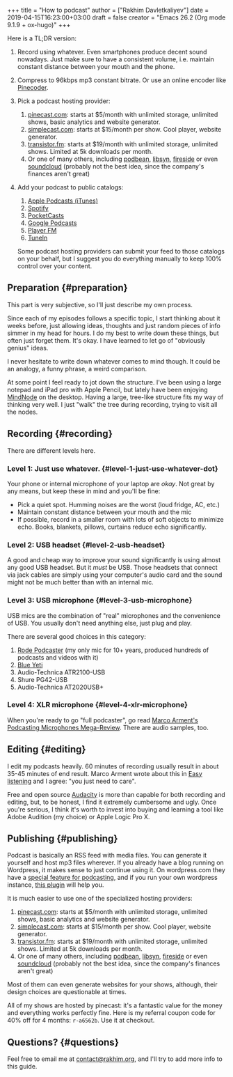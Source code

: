 +++
title = "How to podcast"
author = ["Rakhim Davletkaliyev"]
date = 2019-04-15T16:23:00+03:00
draft = false
creator = "Emacs 26.2 (Org mode 9.1.9 + ox-hugo)"
+++

Here is a TL;DR version:

1.  Record using whatever. Even smartphones produce decent sound nowadays. Just make sure to have a consistent volume, i.e. maintain constant distance between your mouth and the phone.
2.  Compress to 96kbps mp3 constant bitrate. Or use an online encoder like [Pinecoder](https://pinecoder.pinecast.com/).
3.  Pick a podcast hosting provider:
    1.  [pinecast.com](https://pinecast.com): starts at $5/month with unlimited storage, unlimited shows, basic analytics and website generator.
    2.  [simplecast.com](https://simplecast.com/): starts at $15/month per show. Cool player, website generator.
    3.  [transistor.fm](https://transistor.fm/): starts at $19/month with unlimited storage, unlimited shows. Limited at 5k downloads per month.
    4.  Or one of many others, including [podbean](https://www.podbean.com/), [libsyn](https://www.libsyn.com/), [fireside](https://fireside.fm/) or even [soundcloud](https://soundcloud.com/for/podcasting) (probably not the best idea, since the company's finances aren't great)
4.  Add your podcast to public catalogs:

    1.  [Apple Podcasts (iTunes)](https://podcastsconnect.apple.com/)
    2.  [Spotify](https://podcasters.spotify.com/)
    3.  [PocketCasts](https://pocketcasts.com/submit)
    4.  [Google Podcasts](https://play.google.com/music/podcasts/portal/)
    5.  [Player FM](https://player.fm/importer/feed)
    6.  [TuneIn](https://help.tunein.com/contact/add-podcast-S19TR3Sdf)

    Some podcast hosting providers can submit your feed to those catalogs on your behalf, but I suggest you do everything manually to keep 100% control over your content.


## Preparation {#preparation}

This part is very subjective, so I'll just describe my own process.

Since each of my episodes follows a specific topic, I start thinking about it weeks before, just allowing ideas, thoughts and just random pieces of info simmer in my head for hours. I do my best to write down these things, but often just forget them. It's okay. I have learned to let go of "obviously genius" ideas.

I never hesitate to write down whatever comes to mind though. It could be an analogy, a funny phrase, a weird comparison.

At some point I feel ready to jot down the structure. I've been using a large notepad and iPad pro with Apple Pencil, but lately have been enjoying [MindNode](https://mindnode.com/) on the desktop. Having a large, tree-like structure fits my way of thinking very well. I just "walk" the tree during recording, trying to visit all the nodes.


## Recording {#recording}

There are different levels here.


### Level 1: Just use whatever. {#level-1-just-use-whatever-dot}

Your phone or internal microphone of your laptop are _okay_. Not great by any means, but keep these in mind and you'll be fine:

-   Pick a quiet spot. Humming noises are the worst (loud fridge, AC, etc.)
-   Maintain constant distance between your mouth and the mic
-   If possible, record in a smaller room with lots of soft objects to minimize echo. Books, blankets, pillows, curtains reduce echo significantly.


### Level 2: USB headset {#level-2-usb-headset}

A good and cheap way to improve your sound significantly is using almost any good USB headset. But it _must_ be USB. Those headsets that connect via jack cables are simply using your computer's audio card and the sound might not be much better than with an internal mic.


### Level 3: USB microphone {#level-3-usb-microphone}

USB mics are the combination of "real" microphones and the convenience of USB. You usually don't need anything else, just plug and play.

There are several good choices in this category:

1.  [Rode Podcaster](http://www.rode.com/microphones/podcaster) (my only mic for 10+ years, produced hundreds of podcasts and videos with it)
2.  [Blue Yeti](https://www.bluedesigns.com/products/yeti/)
3.  Audio-Technica ATR2100-USB
4.  Shure PG42-USB
5.  Audio-Technica AT2020USB+


### Level 4: XLR microphone {#level-4-xlr-microphone}

When you're ready to go "full podcaster", go read [Marco Arment's Podcasting Microphones Mega-Review](https://marco.org/podcasting-microphones). There are audio samples, too.


## Editing {#editing}

I edit my podcasts heavily. 60 minutes of recording usually result in about 35-45 minutes of end result. Marco Arment wrote about this in [Easy listening](https://marco.org/2014/11/29/easy-listening) and I agree: "you just need to care".

Free and open source [Audacity](https://www.audacityteam.org/download/) is more than capable for both recording and editing, but, to be honest, I find it extremely cumbersome and ugly. Once you're serious, I think it's worth to invest into buying and learning a tool like Adobe Audition (my choice) or Apple Logic Pro X.


## Publishing {#publishing}

Podcast is basically an RSS feed with media files. You can generate it yourself and host mp3 files wherever. If you already have a blog running on Wordpress, it makes sense to just continue using it. On wordpress.com they have a [special feature for podcasting](https://en.support.wordpress.com/audio/podcasting/), and if you run your own wordpress instance, [this plugin](https://wordpress.org/plugins/seriously-simple-podcasting/) will help you.

It is much easier to use one of the specialized hosting providers:

1.  [pinecast.com](https://pinecast.com): starts at $5/month with unlimited storage, unlimited shows, basic analytics and website generator.
2.  [simplecast.com](https://simplecast.com/): starts at $15/month per show. Cool player, website generator.
3.  [transistor.fm](https://transistor.fm/): starts at $19/month with unlimited storage, unlimited shows. Limited at 5k downloads per month.
4.  Or one of many others, including [podbean](https://www.podbean.com/), [libsyn](https://www.libsyn.com/), [fireside](https://fireside.fm/) or even [soundcloud](https://soundcloud.com/for/podcasting) (probably not the best idea, since the company's finances aren't great)

Most of them can even generate websites for your shows, although, their design choices are questionable at times.

All of my shows are hosted by pinecast: it's a fantastic value for the money and everything works perfectly fine. Here is my referral coupon code for 40% off for 4 months: `r-a6562b`. Use it at checkout.


## Questions? {#questions}

Feel free to email me at contact@rakhim.org, and I'll try to add more info to this guide.
